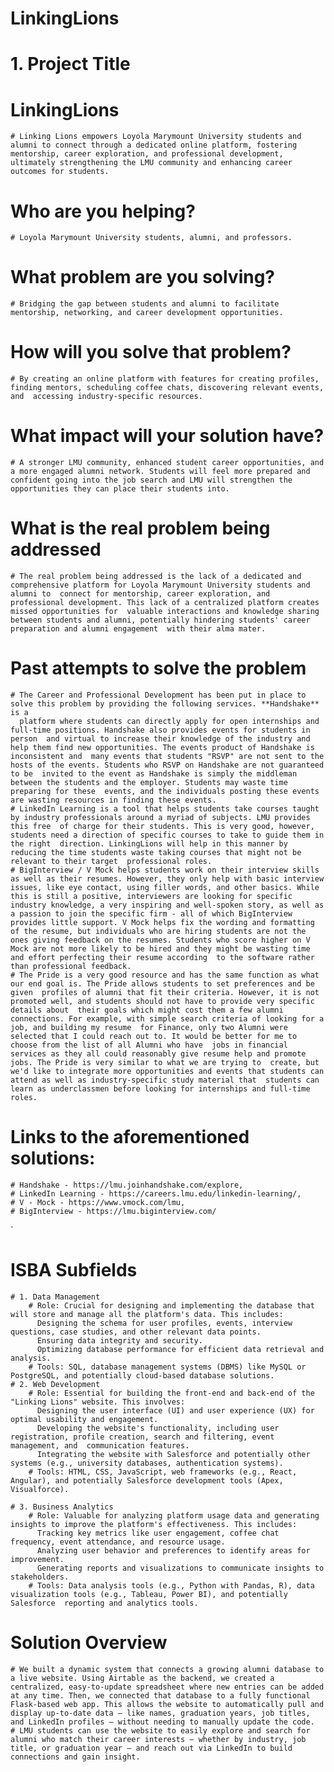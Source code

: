 # LinkingLions

# **1. Project Title**

# **LinkingLions**

	# Linking Lions empowers Loyola Marymount University students and alumni to connect through a dedicated online platform, fostering mentorship, career exploration, and professional development, ultimately strengthening the LMU community and enhancing career outcomes for students.

# **Who are you helping?** 
	# Loyola Marymount University students, alumni, and professors.
# **What problem are you solving?** 
	# Bridging the gap between students and alumni to facilitate mentorship, networking, and career development opportunities.
# **How will you solve that problem?**
	# By creating an online platform with features for creating profiles, finding mentors, scheduling coffee chats, discovering relevant events, and  accessing industry-specific resources.
# **What impact will your solution have?**
	# A stronger LMU community, enhanced student career opportunities, and a more engaged alumni network. Students will feel more prepared and  confident going into the job search and LMU will strengthen the opportunities they can place their students into.

# **What is the real problem being addressed**
	# The real problem being addressed is the lack of a dedicated and comprehensive platform for Loyola Marymount University students and alumni to  connect for mentorship, career exploration, and professional development. This lack of a centralized platform creates missed opportunities for  valuable interactions and knowledge sharing between students and alumni, potentially hindering students' career preparation and alumni engagement  with their alma mater. 
# **Past attempts to solve the problem** 
	# The Career and Professional Development has been put in place to solve this problem by providing the following services. **Handshake** is a 
	  platform where students can directly apply for open internships and full-time positions. Handshake also provides events for students in person  and virtual to increase their knowledge of the industry and help them find new opportunities. The events product of Handshake is inconsistent and  many events that students "RSVP" are not sent to the hosts of the events. Students who RSVP on Handshake are not guaranteed to be  invited to the event as Handshake is simply the middleman between the students and the employer. Students may waste time preparing for these  events, and the individuals posting these events are wasting resources in finding these events. 
	# LinkedIn Learning is a tool that helps students take courses taught by industry professionals around a myriad of subjects. LMU provides this free  of charge for their students. This is very good, however, students need a direction of specific courses to take to guide them in the right  direction. LinkingLions will help in this manner by reducing the time students waste taking courses that might not be relevant to their target  professional roles. 
	# BigInterview / V Mock helps students work on their interview skills as well as their resumes. However, they only help with basic interview issues, like eye contact, using filler words, and other basics. While this is still a positive, interviewers are looking for specific industry knowledge, a very inspiring and well-spoken story, as well as a passion to join the specific firm - all of which BigInterview provides little support. V Mock helps fix the wording and formatting of the resume, but individuals who are hiring students are not the ones giving feedback on the resumes. Students who score higher on V Mock are not more likely to be hired and they might be wasting time and effort perfecting their resume according  to the software rather than professional feedback.   
 	# The Pride is a very good resource and has the same function as what our end goal is. The Pride allows students to set preferences and be given  profiles of alumni that fit their criteria. However, it is not promoted well, and students should not have to provide very specific details about  their goals which might cost them a few alumni connections. For example, with simple search criteria of looking for a job, and building my resume  for Finance, only two Alumni were selected that I could reach out to. It would be better for me to choose from the list of all Alumni who have  jobs in financial services as they all could reasonably give resume help and promote jobs. The Pride is very similar to what we are trying to  create, but we'd like to integrate more opportunities and events that students can attend as well as industry-specific study material that  students can learn as underclassmen before looking for internships and full-time roles.
# Links to the aforementioned solutions: 
	# Handshake - https://lmu.joinhandshake.com/explore, 							 
	# LinkedIn Learning - https://careers.lmu.edu/linkedin-learning/, 
	# V - Mock - https://www.vmock.com/lmu, 
	# BigInterview - https://lmu.biginterview.com/
`	

# **ISBA Subfields**
	# 1. Data Management 
		# Role: Crucial for designing and implementing the database that will store and manage all the platform's data. This includes: 
		  Designing the schema for user profiles, events, interview questions, case studies, and other relevant data points.
		  Ensuring data integrity and security.
		  Optimizing database performance for efficient data retrieval and analysis.
		# Tools: SQL, database management systems (DBMS) like MySQL or PostgreSQL, and potentially cloud-based database solutions.
	# 2. Web Development
		# Role: Essential for building the front-end and back-end of the "Linking Lions" website. This involves:
		  Designing the user interface (UI) and user experience (UX) for optimal usability and engagement.
		  Developing the website's functionality, including user registration, profile creation, search and filtering, event management, and  communication features.
		  Integrating the website with Salesforce and potentially other systems (e.g., university databases, authentication systems).
		# Tools: HTML, CSS, JavaScript, web frameworks (e.g., React, Angular), and potentially Salesforce development tools (Apex, Visualforce).

	# 3. Business Analytics
		# Role: Valuable for analyzing platform usage data and generating insights to improve the platform's effectiveness. This includes:
		  Tracking key metrics like user engagement, coffee chat frequency, event attendance, and resource usage.
		  Analyzing user behavior and preferences to identify areas for improvement.
		  Generating reports and visualizations to communicate insights to stakeholders.
		# Tools: Data analysis tools (e.g., Python with Pandas, R), data visualization tools (e.g., Tableau, Power BI), and potentially Salesforce  reporting and analytics tools.

# **Solution Overview**
    
	# We built a dynamic system that connects a growing alumni database to a live website. Using Airtable as the backend, we created a centralized, easy-to-update spreadsheet where new entries can be added at any time. Then, we connected that database to a fully functional Flask-based web app. This allows the website to automatically pull and display up-to-date data — like names, graduation years, job titles, and LinkedIn profiles — without needing to manually update the code.
	# LMU students can use the website to easily explore and search for alumni who match their career interests — whether by industry, job title, or graduation year — and reach out via LinkedIn to build connections and gain insight.
	

